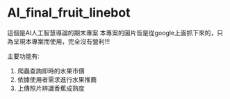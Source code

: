 # AI_final_fruit_linebot
這個是AI人工智慧導論的期末專案
本專案的圖片皆是從google上面抓下來的，只為呈現本專案而使用，完全沒有營利!!!

主要功能有:

1. 爬蟲查詢即時的水果市價
2. 依據使用者需求進行水果推薦
3. 上傳照片辨識香蕉成熟度
